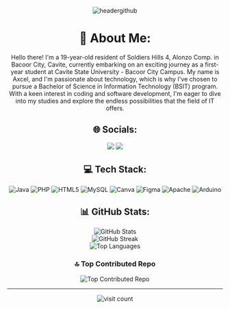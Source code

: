 <div align="center">

  ![headergithub](https://github.com/user-attachments/assets/242b169f-f10a-4142-b725-17d352895276)


  <h1>💫 About Me:</h1>
  <p>Hello there! I'm a 19-year-old resident of Soldiers Hills 4, Alonzo Comp. in Bacoor City, Cavite, currently embarking on an exciting journey as a first-year student at Cavite State University - Bacoor City Campus. My name is Axcel, and I'm passionate about technology, which is why I've chosen to pursue a Bachelor of Science in Information Technology (BSIT) program. With a keen interest in coding and software development, I'm eager to dive into my studies and explore the endless possibilities that the field of IT offers.</p>

  ## 🌐 Socials:
  <a href="https://facebook.com/deleusaxcel2004"><img src="https://img.shields.io/badge/Facebook-%231877F2.svg?logo=Facebook&logoColor=white"></a> 
  <a href="https://www.instagram.com/axceeelll13/"><img src="https://img.shields.io/badge/Instagram-%23E4405F.svg?logo=Instagram&logoColor=white"></a>

  ## 💻 Tech Stack:
  <img src="https://img.shields.io/badge/java-%23ED8B00.svg?style=for-the-badge&logo=openjdk&logoColor=white" alt="Java"/> 
  <img src="https://img.shields.io/badge/php-%23777BB4.svg?style=for-the-badge&logo=php&logoColor=white" alt="PHP"/> 
  <img src="https://img.shields.io/badge/html5-%23E34F26.svg?style=for-the-badge&logo=html5&logoColor=white" alt="HTML5"/> 
  <img src="https://img.shields.io/badge/mysql-4479A1.svg?style=for-the-badge&logo=mysql&logoColor=white" alt="MySQL"/> 
  <img src="https://img.shields.io/badge/Canva-%2300C4CC.svg?style=for-the-badge&logo=Canva&logoColor=white" alt="Canva"/> 
  <img src="https://img.shields.io/badge/figma-%23F24E1E.svg?style=for-the-badge&logo=figma&logoColor=white" alt="Figma"/> 
  <img src="https://img.shields.io/badge/apache-%23D42029.svg?style=for-the-badge&logo=apache&logoColor=white" alt="Apache"/> 
  <img src="https://img.shields.io/badge/-Arduino-00979D?style=for-the-badge&logo=Arduino&logoColor=white" alt="Arduino"/>

  ## 📊 GitHub Stats:
  ![GitHub Stats](https://github-readme-stats.vercel.app/api?username=AxcelDeLeus&theme=dark&hide_border=false&include_all_commits=false&count_private=false)<br/>
  ![GitHub Streak](https://github-readme-streak-stats.herokuapp.com/?user=AxcelDeLeus&theme=dark&hide_border=false)<br/>
  ![Top Languages](https://github-readme-stats.vercel.app/api/top-langs/?username=AxcelDeLeus&theme=dark&hide_border=false&include_all_commits=false&count_private=false&layout=compact)

  ### 🔝 Top Contributed Repo
  ![Top Contributed Repo](https://github-contributor-stats.vercel.app/api?username=AxcelDeLeus&limit=5&theme=dark&combine_all_yearly_contributions=true)

  ---
  <img src="https://visitcount.itsvg.in/api?id=AxcelDeLeus&icon=0&color=0" alt="visit count"/>
</div>
